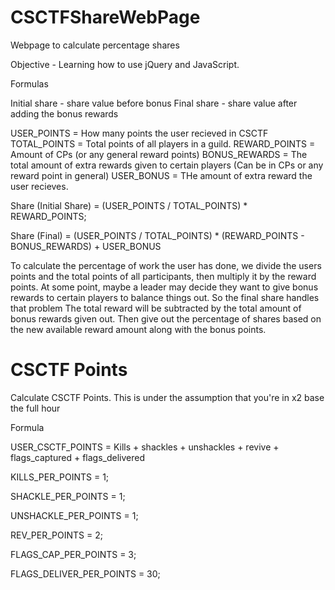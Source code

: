 # CSCTFShareWebPage
Webpage to calculate percentage shares

Objective - Learning how to use jQuery and JavaScript.

Formulas

Initial share - share value before bonus
Final share - share value after adding the bonus rewards

USER_POINTS = How many points the user recieved in CSCTF
TOTAL_POINTS = Total points of all players in a guild.
REWARD_POINTS = Amount of CPs (or any general reward points)
BONUS_REWARDS = The total amount of extra rewards given to certain players (Can be in CPs or any reward point in general)
USER_BONUS = THe amount of extra reward the user recieves. 

Share (Initial Share) = (USER_POINTS / TOTAL_POINTS) * REWARD_POINTS;

Share (Final) = (USER_POINTS / TOTAL_POINTS) * (REWARD_POINTS - BONUS_REWARDS) + USER_BONUS

To calculate the percentage of work the user has done, we divide the users points and the total points of all participants, then multiply it by the reward points.
At some point, maybe a leader may decide they want to give bonus rewards to certain players to balance things out. So the final share handles that problem
The total reward will be subtracted by the total amount of bonus rewards given out. Then give out the percentage of shares based on the new available reward amount along with the bonus points.

# CSCTF Points
Calculate CSCTF Points. This is under the assumption that you're in x2 base the full hour

Formula

USER_CSCTF_POINTS = Kills + shackles + unshackles + revive + flags_captured + flags_delivered

KILLS_PER_POINTS = 1;

SHACKLE_PER_POINTS = 1;

UNSHACKLE_PER_POINTS = 1;

REV_PER_POINTS = 2;

FLAGS_CAP_PER_POINTS = 3;

FLAGS_DELIVER_PER_POINTS = 30;
